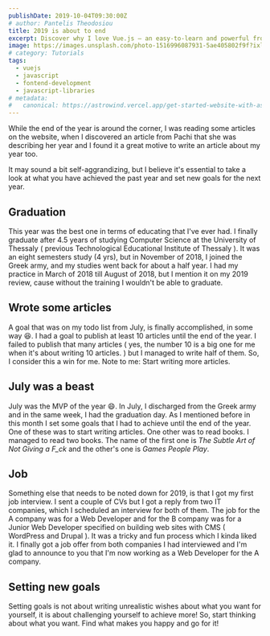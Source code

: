 ```yaml
---
publishDate: 2019-10-04T09:30:00Z
# author: Pantelis Theodosiou
title: 2019 is about to end
excerpt: Discover why I love Vue.js – an easy-to-learn and powerful front-end framework that transformed my final year project into a success.
image: https://images.unsplash.com/photo-1516996087931-5ae405802f9f?ixlib=rb-4.0.3&ixid=M3wxMjA3fDB8MHxwaG90by1wYWdlfHx8fGVufDB8fHx8fA%3D%3D&auto=format&fit=crop&w=2070&q=80
# category: Tutorials
tags:
  - vuejs
  - javascript
  - fontend-development
  - javascript-libraries
# metadata:
#   canonical: https://astrowind.vercel.app/get-started-website-with-astro-tailwind-css
---
```


While the end of the year is around the corner, I was reading some articles on the website, when I discovered an article from Pachi that she was describing her year and I found it a great motive to write an article about my year too.

It may sound a bit self-aggrandizing, but I believe it's essential to take a look at what you have achieved the past year and set new goals for the next year.

## Graduation

This year was the best one in terms of educating that I've ever had. I finally graduate after 4.5 years of studying Computer Science at the University of Thessaly ( previous Technological Educational Institute of Thessaly ). It was an eight semesters study (4 yrs), but in November of 2018, I joined the Greek army, and my studies went back for about a half year. I had my practice in March of 2018 till August of 2018, but I mention it on my 2019 review, cause without the training I wouldn't be able to graduate.

## Wrote some articles

A goal that was on my todo list from July, is finally accomplished, in some way :laughing:. I had a goal to publish at least 10 articles until the end of the year. I failed to publish that many articles ( yes, the number 10 is a big one for me when it's about writing 10 articles. ) but I managed to write half of them. So, I consider this a win for me.
Note to me: Start writing more articles.

## July was a beast

July was the MVP of the year :smile:. In July, I discharged from the Greek army and in the same week, I had the graduation day. As I mentioned before in this month I set some goals that I had to achieve until the end of the year. One of these was to start writing articles. One other was to read books. I managed to read two books. The name of the first one is *The Subtle Art of Not Giving a F_ck* and the other's one is *Games People Play*.

## Job

Something else that needs to be noted down for 2019, is that I got my first job interview. I sent a couple of CVs but I got a reply from two IT companies, which I scheduled an interview for both of them. The job for the A company was for a Web Developer and for the B company was for a Junior Web Developer specified on building web sites with CMS ( WordPress and Drupal ). It was a tricky and fun process which I kinda liked it. I finally got a job offer from both companies I had interviewed and I'm glad to announce to you that I'm now working as a Web Developer for the A company.

## Setting new goals

Setting goals is not about writing unrealistic wishes about what you want for yourself, it is about challenging yourself to achieve more! So, start thinking about what you want. Find what makes you happy and go for it! 